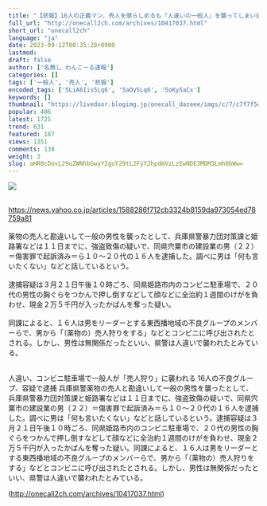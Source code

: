 ```yaml
---
title: "【悲報】16人の正義マン、売人を懲らしめるも『人違いの一般人』を襲ってしまい逮捕されてしまうｗｗｗｗｗ : わんこーる速報！"
full_url: "http://onecall2ch.com/archives/10417037.html"
short_url: "onecall2ch"
language: "ja"
date: 2023-09-12T00:35:28+0900
lastmod: 
draft: false
author: ['名無し わんこーる速報']
categories: []
tags: ['一般人', '売人', '悲報']
encoded_tags: ['5LiA6Iis5Lq6', '5aOy5Lq6', '5oKy5aCx']
keywords: []
thumbnail: "https://livedoor.blogimg.jp/onecall_dazeee/imgs/c/7/c7f7f541.jpg"
popular: 406
latest: 1725
trend: 631
featured: 187
views: 1351
comments: 138
weight: 3
slug: aHR0cDovL29uZWNhbGwyY2guY29tL2FyY2hpdmVzLzEwNDE3MDM3Lmh0bWw=
---
```


![](https://livedoor.blogimg.jp/onecall_dazeee/imgs/c/7/c7f7f541.jpg)

<div><br> <a href='https://news.yahoo.co.jp/articles/1588286f712cb3324b8159da973054ed78759a81' target='_blank'>https://news.yahoo.co.jp/articles/1588286f712cb3324b8159da973054ed78759a81</a> <br> <br> 薬物の売人と勘違いして一般の男性を襲ったとして、兵庫県警暴力団対策課と姫路署などは１１日までに、強盗致傷の疑いで、同県宍粟市の建設業の男（２２）＝傷害罪で起訴済み＝ら１０～２０代の１６人を逮捕した。調べに男は「何も言いたくない」などと話しているという。 <br> <br> 逮捕容疑は３月２１日午後１０時ごろ、同県姫路市内のコンビニ駐車場で、２０代の男性の胸ぐらをつかんで押し倒すなどして顔などに全治約１週間のけがを負わせ、現金２万５千円が入ったかばんを奪った疑い。 <br> <br> 同課によると、１６人は男をリーダーとする東西播地域の不良グループのメンバーらで、男から「（薬物の）売人狩りをする」などとコンビニに呼び出されたとされる。しかし、男性は無関係だったといい、県警は人違いで襲われたとみている。 <br> <br><p>人違い、コンビニ駐車場で一般人が「売人狩り」に襲われる 16人の不良グループ、容疑で逮捕 兵庫県警薬物の売人と勘違いして一般の男性を襲ったとして、兵庫県警暴力団対策課と姫路署などは１１日までに、強盗致傷の疑いで、同県宍粟市の建設業の男（２２）＝傷害罪で起訴済み＝ら１０～２０代の１６人を逮捕した。調べに男は「何も言いたくない」などと話しているという。逮捕容疑は３月２１日午後１０時ごろ、同県姫路市内のコンビニ駐車場で、２０代の男性の胸ぐらをつかんで押し倒すなどして顔などに全治約１週間のけがを負わせ、現金２万５千円が入ったかばんを奪った疑い。同課によると、１６人は男をリーダーとする東西播地域の不良グループのメンバーらで、男から「（薬物の）売人狩りをする」などとコンビニに呼び出されたとされる。しかし、男性は無関係だったといい、県警は人違いで襲われたとみている。</p></div>

(http://onecall2ch.com/archives/10417037.html)
